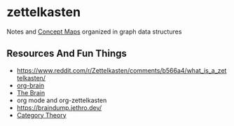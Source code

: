 # zettelkasten
Notes and [Concept Maps](https://en.wikipedia.org/wiki/Concept_map) organized in graph data structures

## Resources And Fun Things

- https://www.reddit.com/r/Zettelkasten/comments/b566a4/what_is_a_zettelkasten/
- [org-brain](https://github.com/Kungsgeten/org-brain)
- [The Brain](https://thebrain.com/)
- org mode and org-zettelkasten
- https://braindump.jethro.dev/
- [Category Theory](https://en.wikipedia.org/wiki/Category_theory)